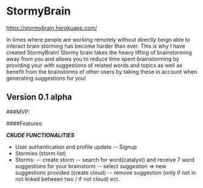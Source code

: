 # StormyBrain
https://stormybrain.herokuapp.com/

In times where people are working remotely without directly beign able to interact brain storming has become harder than ever. 
This is why I have created StormyBrain! Stormy brain takes the heavy lifting of brainstorming away from you and allows you to reduce time spent brainstorming by providing your with suggestions of related words and topics as well as benefit from the brainstorms of other users by taking these in account when generating suggestions for you!

## Version 0.1 alpha

###MVP:

####Features:

***CRUDE FUNCTIONALITIES***
- User authentication and profile update
-- Signup
- Stormies (storm list)
- Storms:
-- create storm
-- search for word(catalyst) and receive 7 word suggestions for your brainstorm
-- select suggestion => new suggestions provided (create cloud)
-- remove suggestion (only if not in not linked between two / if not cloud) ect.
